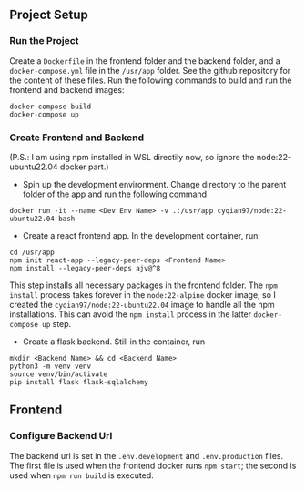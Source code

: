 ## Project Setup
### Run the Project
Create a ```Dockerfile``` in the frontend folder and the backend folder, and a ```docker-compose.yml``` file in the ```/usr/app``` folder. See the github repository for the content of these files. 
Run the following commands to build and run the frontend and backend images:
```
docker-compose build
docker-compose up 
```

### Create Frontend and Backend
(P.S.: I am using npm installed in WSL directily now, so ignore the node:22-ubuntu22.04 docker part.)
- Spin up the development environment. Change directory to the parent folder of the app and run the following command
```
docker run -it --name <Dev Env Name> -v .:/usr/app cyqian97/node:22-ubuntu22.04 bash
```
- Create a react frontend app. In the development container, run: 
```
cd /usr/app
npm init react-app --legacy-peer-deps <Frontend Name>
npm install --legacy-peer-deps ajv@^8
```
This step installs all necessary packages in the frontend folder. The ```npm install``` process takes forever in the ```node:22-alpine``` docker image, so I created the ```cyqian97/node:22-ubuntu22.04``` image to handle all the npm installations. This can avoid the ```npm install``` process in the latter ```docker-compose up``` step.
- Create a flask backend. Still in the container, run
```
mkdir <Backend Name> && cd <Backend Name>
python3 -m venv venv
source venv/bin/activate
pip install flask flask-sqlalchemy
```

## Frontend
### Configure Backend Url
The backend url is set in the ```.env.development``` and ```.env.production``` files.
The first file is used when the frontend docker runs ```npm start```; the second is used when ```npm run build``` is executed.